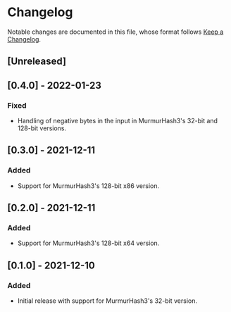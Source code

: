 # Changelog

Notable changes are documented in this file, whose format follows [Keep a Changelog](https://keepachangelog.com/en/1.0.0/).

## [Unreleased]

## [0.4.0] - 2022-01-23

### Fixed

- Handling of negative bytes in the input in MurmurHash3's 32-bit and 128-bit versions.

## [0.3.0] - 2021-12-11

### Added

- Support for MurmurHash3's 128-bit x86 version.

## [0.2.0] - 2021-12-11

### Added

- Support for MurmurHash3's 128-bit x64 version.

## [0.1.0] - 2021-12-10

### Added

- Initial release with support for MurmurHash3's 32-bit version.
